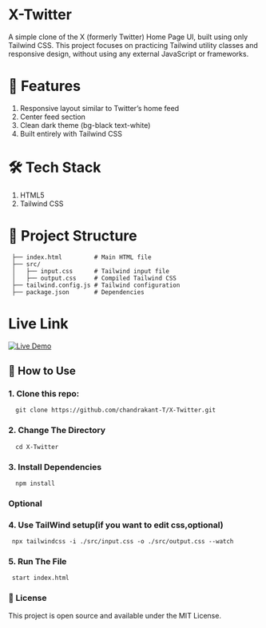 # X-Twitter
A simple clone of the X (formerly Twitter) Home Page UI, built using only Tailwind CSS. This project focuses on practicing Tailwind utility classes and responsive design, without using any external JavaScript or frameworks.

# 🚀 Features
 1. Responsive layout similar to Twitter’s home feed
 2. Center feed section
 3. Clean dark theme (bg-black text-white)
 4. Built entirely with Tailwind CSS

# 🛠️ Tech Stack
  1. HTML5
  2. Tailwind CSS

# 📂 Project Structure
 ```
  ├── index.html         # Main HTML file
  ├── src/
  │   ├── input.css      # Tailwind input file
  │   ├── output.css     # Compiled Tailwind CSS
  ├── tailwind.config.js # Tailwind configuration
  ├── package.json       # Dependencies
 ```

# Live Link
[![Live Demo](https://img.shields.io/badge/Live-Demo-blue)](https://x-twitter-rg7c.onrender.com/)

## 📖 How to Use
 ### 1. Clone this repo:
  ```
    git clone https://github.com/chandrakant-T/X-Twitter.git
  ```

 ### 2. Change The Directory
  ```
    cd X-Twitter
  ```

 ### 3. Install Dependencies
  ```
    npm install
  ```

### Optional
 ### 4. Use TailWind setup(if you want to edit css,optional)
   ```
    npx tailwindcss -i ./src/input.css -o ./src/output.css --watch
   ```


 ### 5. Run The File
   ```
    start index.html
   ```

### 📜 License
This project is open source and available under the MIT License. 

